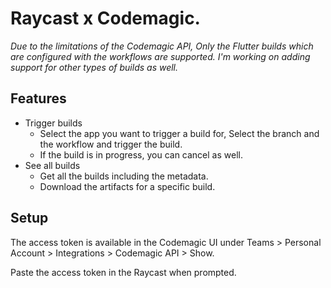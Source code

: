 # Raycast x Codemagic.

_Due to the limitations of the Codemagic API, Only the Flutter builds which are configured with the workflows are supported. I'm working on adding support for other types of builds as well._

## Features
- Trigger builds
    - Select the app you want to trigger a build for, Select the branch and the workflow and trigger the build.
    - If the build is in progress, you can cancel as well.
- See all builds
    - Get all the builds including the metadata.
    - Download the artifacts for a specific build.

## Setup

The access token is available in the Codemagic UI under Teams > Personal Account > Integrations > Codemagic API > Show.

Paste the access token in the Raycast when prompted.



